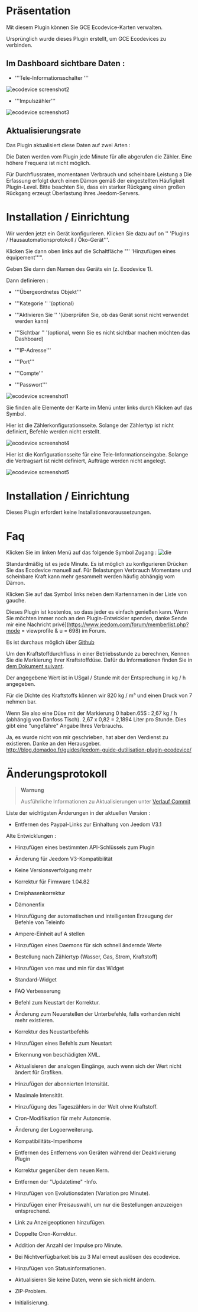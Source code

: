 Präsentation 
============

Mit diesem Plugin können Sie GCE Ecodevice-Karten verwalten.

Ursprünglich wurde dieses Plugin erstellt, um GCE Ecodevices zu verbinden.

Im Dashboard sichtbare Daten : 
-----------------------------------

-   '''Tele-Informationsschalter '''

![ecodevice screenshot2](./images/ecodevice_screenshot2.jpg)

-   '''Impulszähler'''

![ecodevice screenshot3](./images/ecodevice_screenshot3.jpg)

Aktualisierungsrate 
-----------------------------

Das Plugin aktualisiert diese Daten auf zwei Arten :

Die Daten werden vom Plugin jede Minute für alle abgerufen
die Zähler. Eine höhere Frequenz ist nicht möglich.

Für Durchflussraten, momentanen Verbrauch und scheinbare Leistung a
Die Erfassung erfolgt durch einen Dämon gemäß der eingestellten Häufigkeit
Plugin-Level. Bitte beachten Sie, dass ein starker Rückgang einen großen Rückgang erzeugt
Überlastung Ihres Jeedom-Servers.

Installation / Einrichtung 
========================

Wir werden jetzt ein Gerät konfigurieren. Klicken Sie dazu auf
on '' 'Plugins / Hausautomationsprotokoll / Öko-Gerät'''.

Klicken Sie dann oben links auf die Schaltfläche "'' 'Hinzufügen eines
équipement'''".

Geben Sie dann den Namen des Geräts ein (z. Ecodevice 1).

Dann definieren :

-   '''Übergeordnetes Objekt'''

-   '''Kategorie '' '(optional)

-   '''Aktivieren Sie '' '(überprüfen Sie, ob das Gerät sonst nicht verwendet werden kann)

-   '''Sichtbar '' '(optional, wenn Sie es nicht sichtbar machen möchten
    das Dashboard)

-   '''IP-Adresse'''

-   '''Port'''

-   '''Compte'''

-   '''Passwort'''

![ecodevice screenshot1](./images/ecodevice_screenshot1.jpg)

Sie finden alle Elemente der Karte im Menü unter
links durch Klicken auf das Symbol.

Hier ist die Zählerkonfigurationsseite. Solange der Zählertyp
ist nicht definiert, Befehle werden nicht erstellt.

![ecodevice screenshot4](./images/ecodevice_screenshot4.jpg)

Hier ist die Konfigurationsseite für eine Tele-Informationseingabe. Solange die
Vertragsart ist nicht definiert, Aufträge werden nicht angelegt.

![ecodevice screenshot5](./images/ecodevice_screenshot5.jpg)

Installation / Einrichtung 
========================

Dieses Plugin erfordert keine Installationsvoraussetzungen.

Faq 
===

Klicken Sie im linken Menü auf das folgende Symbol
Zugang : ![die](./images/acces_sous_indicateur.jpg)

Standardmäßig ist es jede Minute. Es ist möglich zu konfigurieren
Drücken Sie das Ecodevice manuell auf. Für Belastungen Verbrauch
Momentane und scheinbare Kraft kann mehr gesammelt werden
häufig abhängig vom Dämon.

Klicken Sie auf das Symbol links neben dem Kartennamen in der Liste von
gauche.

Dieses Plugin ist kostenlos, so dass jeder es einfach genießen kann. Wenn
Sie möchten immer noch an den Plugin-Entwickler spenden, danke
Sende mir eine Nachricht
privé](https://www.jeedom.com/forum/memberlist.php?mode = viewprofile & u = 698)
im Forum.

Es ist durchaus möglich über
[Github](https://github.com/guenneguezt/plugin-ecodevice)

Um den Kraftstoffdurchfluss in einer Betriebsstunde zu berechnen,
Kennen Sie die Markierung Ihrer Kraftstoffdüse. Dafür du
Informationen finden Sie in [dem Dokument
suivant](http://fr.cd.danfoss.com/PCMPDF/DKBDPD060A204.pdf).

Der angegebene Wert ist in USgal / Stunde mit der Entsprechung in kg / h angegeben.

Für die Dichte des Kraftstoffs können wir 820 kg / m³ und einen Druck von 7 nehmen
bar.

Wenn Sie also eine Düse mit der Markierung 0 haben.65S : 2,67 kg / h (abhängig von
Danfoss Tisch). 2,67 x 0,82 = 2,1894 Liter pro Stunde. Dies gibt eine
"ungefähre" Angabe Ihres Verbrauchs.

Ja, es wurde nicht von mir geschrieben, hat aber den Verdienst zu existieren.
Danke an den Herausgeber.
<http://blog.domadoo.fr/guides/jeedom-guide-dutilisation-plugin-ecodevice/>

Änderungsprotokoll 
=========

> **Warnung**
>
> Ausführliche Informationen zu Aktualisierungen unter [Verlauf
> Commit](https://github.com/guenneguezt/plugin-ecodevice/commits/master)

Liste der wichtigsten Änderungen in der aktuellen Version :

-   Entfernen des Paypal-Links zur Einhaltung von Jeedom V3.1

Alte Entwicklungen :

-   Hinzufügen eines bestimmten API-Schlüssels zum Plugin

-   Änderung für Jeedom V3-Kompatibilität

-   Keine Versionsverfolgung mehr

-   Korrektur für Firmware 1.04.82

-   Dreiphasenkorrektur

-   Dämonenfix

-   Hinzufügung der automatischen und intelligenten Erzeugung der Befehle von
    Teleinfo

-   Ampere-Einheit auf A stellen

-   Hinzufügen eines Daemons für sich schnell ändernde Werte

-   Bestellung nach Zählertyp (Wasser, Gas, Strom, Kraftstoff)

-   Hinzufügen von max und min für das Widget

-   Standard-Widget

-   FAQ Verbesserung

-   Befehl zum Neustart der Korrektur.

-   Änderung zum Neuerstellen der Unterbefehle, falls vorhanden
    nicht mehr existieren.

-   Korrektur des Neustartbefehls

-   Hinzufügen eines Befehls zum Neustart

-   Erkennung von beschädigten XML.

-   Aktualisieren der analogen Eingänge, auch wenn sich der Wert nicht ändert
    für Grafiken.

-   Hinzufügen der abonnierten Intensität.

-   Maximale Intensität.

-   Hinzufügung des Tageszählers in der Welt ohne Kraftstoff.

-   Cron-Modifikation für mehr Autonomie.

-   Änderung der Logoerweiterung.

-   Kompatibilitäts-Imperihome

-   Entfernen des Entfernens von Geräten während der Deaktivierung
    Plugin

-   Korrektur gegenüber dem neuen Kern.

-   Entfernen der "Updatetime" -Info.

-   Hinzufügen von Evolutionsdaten (Variation pro Minute).

-   Hinzufügen einer Preisauswahl, um nur die Bestellungen anzuzeigen
    entsprechend.

-   Link zu Anzeigeoptionen hinzufügen.

-   Doppelte Cron-Korrektur.

-   Addition der Anzahl der Impulse pro Minute.

-   Bei Nichtverfügbarkeit bis zu 3 Mal erneut auslösen
    des ecodevice.

-   Hinzufügen von Statusinformationen.

-   Aktualisieren Sie keine Daten, wenn sie sich nicht ändern.

-   ZIP-Problem.

-   Initialisierung.


